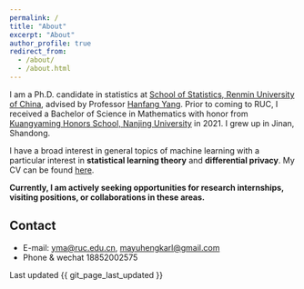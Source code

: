 ```yaml
---
permalink: /
title: "About"
excerpt: "About"
author_profile: true
redirect_from: 
  - /about/
  - /about.html
---
```


I am a Ph.D. candidate in statistics at [School of Statistics, Renmin University of China](http://stat.ruc.edu.cn/), advised by Professor [Hanfang Yang](http://stat.ruc.edu.cn/Home/People/Faculty/b3a208a052844c1e90df60c6e3f2f3d9.htm). Prior to coming to RUC, I received a Bachelor of Science in Mathematics with honor from [Kuangyaming Honors School, Nanjing University](https://dii.nju.edu.cn/main.htm) in 2021. I grew up in Jinan, Shandong. 

I have a broad interest in general topics of machine learning with a particular interest in **statistical learning theory** and **differential privacy**. My CV can be found [here](http://Karlmyh.github.io/files/CV.pdf).

**Currently, I am actively seeking opportunities for research internships, visiting positions, or collaborations in these areas.**

Contact
------
- E-mail: yma@ruc.edu.cn, mayuhengkarl@gmail.com
- Phone & wechat 18852002575


Last updated {{ git_page_last_updated }}
